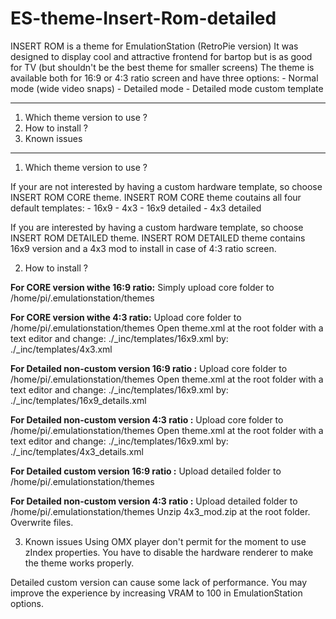 # ES-theme-Insert-Rom-detailed
INSERT ROM is a theme for EmulationStation (RetroPie version)
It was designed to display cool and attractive frontend for bartop but is as good for TV (but shouldn't be the best theme for smaller screens)
The theme is available both for 16:9 or 4:3 ratio screen and have three options:
	- Normal mode (wide video snaps)
	- Detailed mode
	- Detailed mode custom template


--------------------------------------------------------------------
1) Which theme version to use ?
2) How to install ?
3) Known issues
--------------------------------------------------------------------


1) Which theme version to use ?

If your are not interested by having a custom hardware template, so choose INSERT ROM CORE theme.
INSERT ROM CORE theme coutains all four default templates:
	- 16x9
	- 4x3
	- 16x9 detailed
	- 4x3 detailed
	
If you are interested by having a custom hardware template, so choose INSERT ROM DETAILED theme.
INSERT ROM DETAILED theme contains 16x9 version and a 4x3 mod to install in case of 4:3 ratio screen.


2) How to install ?

**For CORE version withe 16:9 ratio:**
	Simply upload core folder to /home/pi/.emulationstation/themes

**For CORE version withe 4:3 ratio:**
	Upload core folder to /home/pi/.emulationstation/themes
	Open theme.xml at the root folder with a text editor and
	change: <include>./_inc/templates/16x9.xml</include>
	by: <include>./_inc/templates/4x3.xml</include>

**For Detailed non-custom version 16:9 ratio :**
	Upload core folder to /home/pi/.emulationstation/themes
	Open theme.xml at the root folder with a text editor and
	change: <include>./_inc/templates/16x9.xml</include>
	by: <include>./_inc/templates/16x9_details.xml</include>

**For Detailed non-custom version 4:3 ratio :**
	Upload core folder to /home/pi/.emulationstation/themes
	Open theme.xml at the root folder with a text editor and
	change: <include>./_inc/templates/16x9.xml</include>
	by: <include>./_inc/templates/4x3_details.xml</include>

**For Detailed custom version 16:9 ratio :**
	Upload detailed folder to /home/pi/.emulationstation/themes

**For Detailed non-custom version 4:3 ratio :**
	Upload detailed folder to /home/pi/.emulationstation/themes
	Unzip 4x3_mod.zip at the root folder. Overwrite files.
	
	
3) Known issues
Using OMX player don't permit for the moment to use zIndex properties. You have to disable the hardware renderer to make the theme works properly.

Detailed custom version can cause some lack of performance. You may improve the experience by increasing VRAM to 100 in EmulationStation options.
